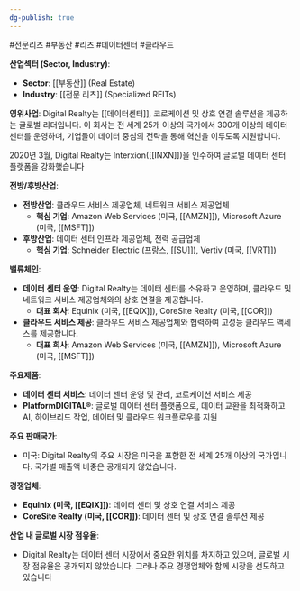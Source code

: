 ```yaml
---
dg-publish: true
---
```

#전문리츠 #부동산 #리츠 #데이터센터 #클라우드 


**산업섹터 (Sector, Industry)**:

- **Sector**: [[부동산]] (Real Estate)
- **Industry**: [[전문 리츠]] (Specialized REITs)

**영위사업**: Digital Realty는 [[데이터센터]], 코로케이션 및 상호 연결 솔루션을 제공하는 글로벌 리더입니다. 이 회사는 전 세계 25개 이상의 국가에서 300개 이상의 데이터 센터를 운영하며, 기업들이 데이터 중심의 전략을 통해 혁신을 이루도록 지원합니다.

 2020년 3월, Digital Realty는 Interxion([[INXN]])을 인수하여 글로벌 데이터 센터 플랫폼을 강화했습니다


**전방/후방산업**:

- **전방산업**: 클라우드 서비스 제공업체, 네트워크 서비스 제공업체
    - **핵심 기업**: Amazon Web Services (미국, [[AMZN]]), Microsoft Azure (미국, [[MSFT]])
- **후방산업**: 데이터 센터 인프라 제공업체, 전력 공급업체
    - **핵심 기업**: Schneider Electric (프랑스, [[SU]]), Vertiv (미국, [[VRT]])

**밸류체인**:

- **데이터 센터 운영**: Digital Realty는 데이터 센터를 소유하고 운영하며, 클라우드 및 네트워크 서비스 제공업체와의 상호 연결을 제공합니다.
    - **대표 회사**: Equinix (미국, [[EQIX]]), CoreSite Realty (미국, [[COR]])
- **클라우드 서비스 제공**: 클라우드 서비스 제공업체와 협력하여 고성능 클라우드 액세스를 제공합니다.
    - **대표 회사**: Amazon Web Services (미국, [[AMZN]]), Microsoft Azure (미국, [[MSFT]])

**주요제품**:

- **데이터 센터 서비스**: 데이터 센터 운영 및 관리, 코로케이션 서비스 제공
- **PlatformDIGITAL®**: 글로벌 데이터 센터 플랫폼으로, 데이터 교환을 최적화하고 AI, 하이브리드 작업, 데이터 및 클라우드 워크플로우를 지원

**주요 판매국가**:

- 미국: Digital Realty의 주요 시장은 미국을 포함한 전 세계 25개 이상의 국가입니다. 국가별 매출액 비중은 공개되지 않았습니다.

**경쟁업체**:

- **Equinix (미국, [[EQIX]])**: 데이터 센터 및 상호 연결 서비스 제공
- **CoreSite Realty (미국, [[COR]])**: 데이터 센터 및 상호 연결 솔루션 제공

**산업 내 글로벌 시장 점유율**:

- Digital Realty는 데이터 센터 시장에서 중요한 위치를 차지하고 있으며, 글로벌 시장 점유율은 공개되지 않았습니다. 그러나 주요 경쟁업체와 함께 시장을 선도하고 있습니다